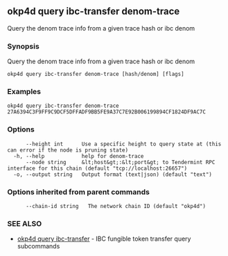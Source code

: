 ## okp4d query ibc-transfer denom-trace

Query the denom trace info from a given trace hash or ibc denom

### Synopsis

Query the denom trace info from a given trace hash or ibc denom

```
okp4d query ibc-transfer denom-trace [hash/denom] [flags]
```

### Examples

```
okp4d query ibc-transfer denom-trace 27A6394C3F9FF9C9DCF5DFFADF9BB5FE9A37C7E92B006199894CF1824DF9AC7C
```

### Options

```
      --height int      Use a specific height to query state at (this can error if the node is pruning state)
  -h, --help            help for denom-trace
      --node string     &lt;host&gt;:&lt;port&gt; to Tendermint RPC interface for this chain (default "tcp://localhost:26657")
  -o, --output string   Output format (text|json) (default "text")
```

### Options inherited from parent commands

```
      --chain-id string   The network chain ID (default "okp4d")
```

### SEE ALSO

* [okp4d query ibc-transfer](okp4d_query_ibc-transfer.md)	 - IBC fungible token transfer query subcommands

